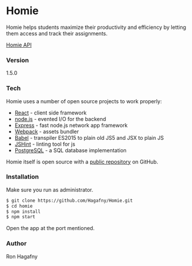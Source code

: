 # Homie 

Homie helps students maximize their productivity and efficiency by letting them access and track their assignments.

[Homie API]

### Version
1.5.0

### Tech

Homie uses a number of open source projects to work properly:

* [React] - client side framework
* [node.js] - evented I/O for the backend
* [Express] - fast node.js network app framework
* [Webpack] - assets bundler
* [Babel] - transpiler ES2015 to plain old JS5 and JSX to plain JS
* [JSHint] - linting tool for js
* [PostgreSQL] - a SQL database implementation

Homie itself is open source with a [public repository][homie]
 on GitHub.

### Installation
Make sure you run as administrator.
```sh
$ git clone https://github.com/Hagafny/Homie.git
$ cd homie
$ npm install
$ npm start
```
Open the app at the port mentioned.

### Author
Ron Hagafny

   [Homie API]: <https://app.swaggerhub.com/apis/Hagafny/Homie_API/1.0.0>
   [homie]: <https://github.com/Hagafny/Homie.git>
   [React]: https://reactjs.org/
   [node.js]: <http://nodejs.org>
   [express]: <http://expressjs.com>
   [Webpack]: <https://webpack.github.io>
   [Babel]: <https://babeljs.io>
   [JSHint]: <http://jshint.com>
   [PostgreSQL]: <https://www.postgresql.org/>





